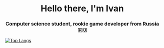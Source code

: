 <h1 align="center">Hello there, I'm Ivan</a> 
<h3 align="center">Computer science student, rookie game developer from Russia 🇷🇺</h3>


[![Top Langs](https://github-readme-stats.vercel.app/api/top-langs/?username=ILoveRedheads)](https://github.com/ILoveRedheads/github-readme-stats)